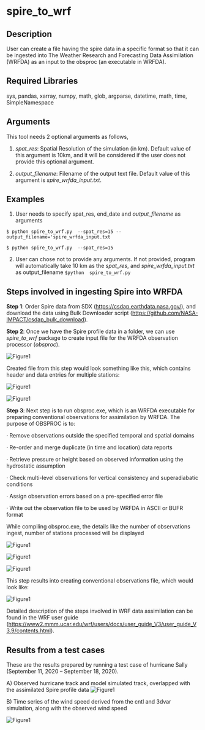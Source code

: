 # spire_to_wrf

## Description
User can create a file having the spire data in a specific format so that it can be ingested into The Weather Research and Forecasting Data Assimilation (WRFDA) as an input to the obsproc (an executable in WRFDA).

## Required Libraries
sys, pandas, xarray, numpy, math, glob, argparse, datetime, math, time, SimpleNamespace

## Arguments
This tool needs 2 optional arguments as follows,

1. _spat_res_: Spatial Resolution of the simulation (in km). Default value of this argument is 10km, and it will be considered if the user does not provide this optional argument.

2. _output_filename_: Filename of the output text file. Default value of this argument is _spire_wrfda_input.txt_.


## Examples 

1. User needs to specify spat_res, end_date and _output_filename_ as arguments

`$ python spire_to_wrf.py  --spat_res=15 --output_filename='spire_wrfda_input.txt`

`$ python spire_to_wrf.py  --spat_res=15`


2. User can chose not to provide any arguments. If not provided, program will automatically take 10 km as the _spat_res_, and _spire_wrfda_input.txt_ as output_filename
`$python  spire_to_wrf.py`


## Steps involved in ingesting Spire into WRFDA
**Step 1**: Order Spire data from SDX (https://csdap.earthdata.nasa.gov/), and download the data using Bulk Downloader script (https://github.com/NASA-IMPACT/csdap_bulk_download).

**Step 2**: Once we have the Spire profile data in a folder, we can use _spire_to_wrf_ package to create input file for the WRFDA observation processor (_obsproc_).

![Figure1](images/screen3.jpg)

Created file from this step would look something like this, which contains header and data entries for multiple stations:

![Figure1](images/screen4.jpg)

![Figure1](images/screen5.jpg)

**Step 3**: Next step is to run obsproc.exe, which is an WRFDA executable for preparing conventional observations for assimilation by WRFDA. The purpose of OBSPROC is to:

·       Remove observations outside the specified temporal and spatial domains

·       Re-order and merge duplicate (in time and location) data reports

·       Retrieve pressure or height based on observed information using the hydrostatic assumption

·       Check multi-level observations for  vertical consistency and superadiabatic conditions

·       Assign observation errors based on a pre-specified error file

·       Write out the observation file to be used by WRFDA in ASCII or BUFR format

While compiling obsproc.exe, the details like the number of observations ingest, number of stations processed will be displayed

![Figure1](images/screen6.jpg)

![Figure1](images/screen7.jpg)

![Figure1](images/screen8.jpg)

This step results into creating conventional observations file, which would look like:

![Figure1](images/screen9a.jpg)



Detailed description of the steps involved in WRF data assimilation can be found in the WRF user guide (https://www2.mmm.ucar.edu/wrf/users/docs/user_guide_V3/user_guide_V3.9/contents.html).


## Results from a test cases

These are the results prepared by running a test case of hurricane Sally (September 11, 2020 – September 18, 2020).

A)  Observed hurricane track and model simulated track, overlapped with the assimilated Spire profile data
![Figure1](images/track_plot.jpg)

B) Time series of the wind speed derived from the cntl and 3dvar simulation, along with the observed wind speed

![Figure1](images/wind_speed.jpg)
